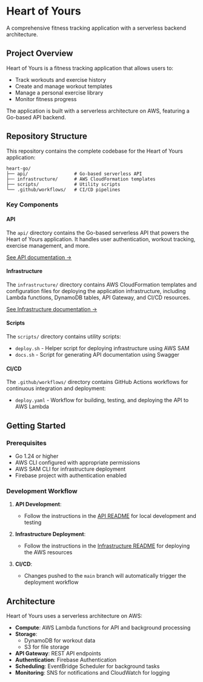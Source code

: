 # Heart of Yours

A comprehensive fitness tracking application with a serverless backend architecture.

## Project Overview

Heart of Yours is a fitness tracking application that allows users to:
- Track workouts and exercise history
- Create and manage workout templates
- Manage a personal exercise library
- Monitor fitness progress

The application is built with a serverless architecture on AWS, featuring a Go-based API backend.

## Repository Structure

This repository contains the complete codebase for the Heart of Yours application:

```
heart-go/
├── api/                 # Go-based serverless API
├── infrastructure/      # AWS CloudFormation templates
├── scripts/             # Utility scripts
└── .github/workflows/   # CI/CD pipelines
```

### Key Components

#### API

The `api/` directory contains the Go-based serverless API that powers the Heart of Yours application. It handles user authentication, workout tracking, exercise management, and more.

[See API documentation →](api/README.md)

#### Infrastructure

The `infrastructure/` directory contains AWS CloudFormation templates and configuration files for deploying the application infrastructure, including Lambda functions, DynamoDB tables, API Gateway, and CI/CD resources.

[See Infrastructure documentation →](infrastructure/README.md)

#### Scripts

The `scripts/` directory contains utility scripts:
- `deploy.sh` - Helper script for deploying infrastructure using AWS SAM
- `docs.sh` - Script for generating API documentation using Swagger

#### CI/CD

The `.github/workflows/` directory contains GitHub Actions workflows for continuous integration and deployment:
- `deploy.yaml` - Workflow for building, testing, and deploying the API to AWS Lambda

## Getting Started

### Prerequisites

- Go 1.24 or higher
- AWS CLI configured with appropriate permissions
- AWS SAM CLI for infrastructure deployment
- Firebase project with authentication enabled

### Development Workflow

1. **API Development**:
   - Follow the instructions in the [API README](api/README.md) for local development and testing

2. **Infrastructure Deployment**:
   - Follow the instructions in the [Infrastructure README](infrastructure/README.md) for deploying the AWS resources

3. **CI/CD**:
   - Changes pushed to the `main` branch will automatically trigger the deployment workflow

## Architecture

Heart of Yours uses a serverless architecture on AWS:

- **Compute**: AWS Lambda functions for API and background processing
- **Storage**: 
  - DynamoDB for workout data
  - S3 for file storage
- **API Gateway**: REST API endpoints
- **Authentication**: Firebase Authentication
- **Scheduling**: EventBridge Scheduler for background tasks
- **Monitoring**: SNS for notifications and CloudWatch for logging

